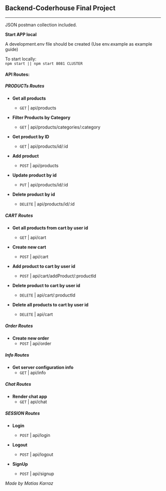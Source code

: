 ## Backend-Coderhouse Final Project

---

JSON postman collection included.


**Start APP local**

A development.env file should be created (Use env.example as example guide)


To start locally:  
`npm start || npm start 8081 CLUSTER`


#### API Routes:

##### PRODUCTs Routes

- **Get all products**

  - `GET` | api/products

- **Filter Products by Category**

  - `GET` | api/products/categories/:category

- **Get product by ID**

  - `GET` | api/products/id/:id

- **Add product**

  - `POST` | api/products

- **Update product by id**

  - `PUT` | api/products/id/:id

- **Delete product by id**
  - `DELETE` | api/products/id/:id

##### CART Routes

- **Get all products from cart by user id**
  - `GET` | api/cart

- **Create new cart**

  - `POST` | api/cart

- **Add product to cart by user id**

  - `POST` | api/cart/addProduct/:productId

- **Delete product to cart by user id**
  - `DELETE` | api/cart/:productId

- **Delete all products to cart by user id**
  - `DELETE` | api/cart

##### Order Routes

- **Create new order**
  - `POST` | api/order

##### Info Routes

- **Get server configuration info**
  - `GET` | api/info

##### Chat Routes

- **Render chat app**
  - `GET` | api/chat

##### SESSION Routes

- **Login**
  - `POST` | api/login

- **Logout**
  - `POST` | api/logout

- **SignUp**
  - `POST` | api/signup

_Made by Matias Karraz_

